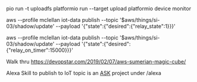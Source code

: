 pio run -t uploadfs
platformio run --target upload
platformio device monitor


aws --profile mclellan iot-data publish --topic '$aws/things/si-03/shadow/update' --payload '{"state":{"desired":{"relay_state":1}}}'

aws --profile mclellan iot-data publish --topic '$aws/things/si-03/shadow/update' --payload '{"state":{"desired":{"relay_on_timer":15000}}}'



Walk thru https://devopstar.com/2019/02/07/aws-sumerian-magic-cube/ 


Alexa Skill to publish to IoT topic is an [ASK](https://developer.amazon.com/en-US/docs/alexa/smapi/ask-cli-command-reference.html) project under /alexa
